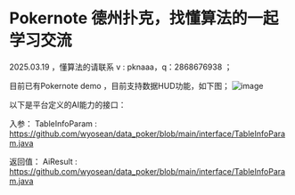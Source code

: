 # Pokernote 德州扑克，找懂算法的一起学习交流

2025.03.19  ，懂算法的请联系 v : pknaaa，q：2868676938  ；

目前已有Pokernote demo ，目前支持数据HUD功能，如下图；
![image](https://github.com/wyosean/data_poker/assets/9973784/22686241-206f-4b32-9b4e-ce237098b228)


以下是平台定义的AI能力的接口： 

入参：
TableInfoParam :  https://github.com/wyosean/data_poker/blob/main/interface/TableInfoParam.java

返回值：
AiResult : https://github.com/wyosean/data_poker/blob/main/interface/TableInfoParam.java
